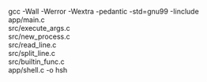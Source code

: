 gcc -Wall -Werror -Wextra -pedantic -std=gnu99 -Iinclude \
    app/main.c \
    src/execute_args.c \
    src/new_process.c \
    src/read_line.c \
    src/split_line.c \
    src/builtin_func.c \
    app/shell.c -o hsh
